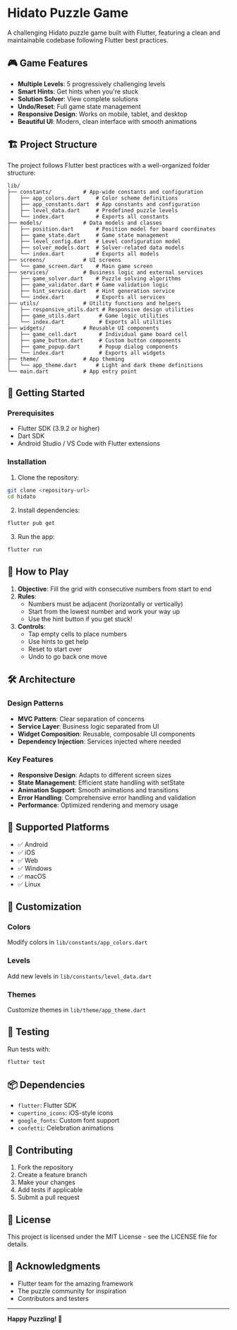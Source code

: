 # Hidato Puzzle Game

A challenging Hidato puzzle game built with Flutter, featuring a clean and maintainable codebase following Flutter best practices.

## 🎮 Game Features

- **Multiple Levels**: 5 progressively challenging levels
- **Smart Hints**: Get hints when you're stuck
- **Solution Solver**: View complete solutions
- **Undo/Reset**: Full game state management
- **Responsive Design**: Works on mobile, tablet, and desktop
- **Beautiful UI**: Modern, clean interface with smooth animations

## 🏗️ Project Structure

The project follows Flutter best practices with a well-organized folder structure:

```
lib/
├── constants/          # App-wide constants and configuration
│   ├── app_colors.dart     # Color scheme definitions
│   ├── app_constants.dart  # App constants and configuration
│   ├── level_data.dart     # Predefined puzzle levels
│   └── index.dart          # Exports all constants
├── models/             # Data models and classes
│   ├── position.dart       # Position model for board coordinates
│   ├── game_state.dart     # Game state management
│   ├── level_config.dart   # Level configuration model
│   ├── solver_models.dart  # Solver-related data models
│   └── index.dart          # Exports all models
├── screens/            # UI screens
│   └── game_screen.dart    # Main game screen
├── services/           # Business logic and external services
│   ├── game_solver.dart    # Puzzle solving algorithms
│   ├── game_validator.dart # Game validation logic
│   ├── hint_service.dart   # Hint generation service
│   └── index.dart          # Exports all services
├── utils/              # Utility functions and helpers
│   ├── responsive_utils.dart # Responsive design utilities
│   ├── game_utils.dart      # Game logic utilities
│   └── index.dart           # Exports all utilities
├── widgets/            # Reusable UI components
│   ├── game_cell.dart       # Individual game board cell
│   ├── game_button.dart     # Custom button components
│   ├── game_popup.dart      # Popup dialog components
│   └── index.dart           # Exports all widgets
├── theme/              # App theming
│   └── app_theme.dart      # Light and dark theme definitions
└── main.dart           # App entry point
```

## 🚀 Getting Started

### Prerequisites

- Flutter SDK (3.9.2 or higher)
- Dart SDK
- Android Studio / VS Code with Flutter extensions

### Installation

1. Clone the repository:

```bash
git clone <repository-url>
cd hidato
```

2. Install dependencies:

```bash
flutter pub get
```

3. Run the app:

```bash
flutter run
```

## 🎯 How to Play

1. **Objective**: Fill the grid with consecutive numbers from start to end
2. **Rules**:
   - Numbers must be adjacent (horizontally or vertically)
   - Start from the lowest number and work your way up
   - Use the hint button if you get stuck!
3. **Controls**:
   - Tap empty cells to place numbers
   - Use hints to get help
   - Reset to start over
   - Undo to go back one move

## 🛠️ Architecture

### Design Patterns

- **MVC Pattern**: Clear separation of concerns
- **Service Layer**: Business logic separated from UI
- **Widget Composition**: Reusable, composable UI components
- **Dependency Injection**: Services injected where needed

### Key Features

- **Responsive Design**: Adapts to different screen sizes
- **State Management**: Efficient state handling with setState
- **Animation Support**: Smooth animations and transitions
- **Error Handling**: Comprehensive error handling and validation
- **Performance**: Optimized rendering and memory usage

## 📱 Supported Platforms

- ✅ Android
- ✅ iOS
- ✅ Web
- ✅ Windows
- ✅ macOS
- ✅ Linux

## 🎨 Customization

### Colors

Modify colors in `lib/constants/app_colors.dart`

### Levels

Add new levels in `lib/constants/level_data.dart`

### Themes

Customize themes in `lib/theme/app_theme.dart`

## 🧪 Testing

Run tests with:

```bash
flutter test
```

## 📦 Dependencies

- `flutter`: Flutter SDK
- `cupertino_icons`: iOS-style icons
- `google_fonts`: Custom font support
- `confetti`: Celebration animations

## 🤝 Contributing

1. Fork the repository
2. Create a feature branch
3. Make your changes
4. Add tests if applicable
5. Submit a pull request

## 📄 License

This project is licensed under the MIT License - see the LICENSE file for details.

## 🙏 Acknowledgments

- Flutter team for the amazing framework
- The puzzle community for inspiration
- Contributors and testers

---

**Happy Puzzling! 🧩**

